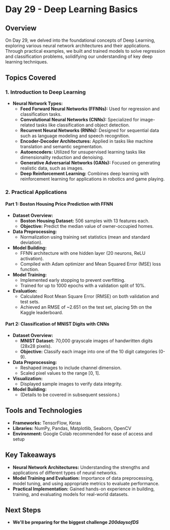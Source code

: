 # Day 29 - Deep Learning Basics

## Overview
On Day 29, we delved into the foundational concepts of Deep Learning, exploring various neural network architectures and their applications. Through practical examples, we built and trained models to solve regression and classification problems, solidifying our understanding of key deep learning techniques.

## Topics Covered

### 1. Introduction to Deep Learning
- **Neural Network Types:**
  - **Feed Forward Neural Networks (FFNNs):** Used for regression and classification tasks.
  - **Convolutional Neural Networks (CNNs):** Specialized for image-related tasks like classification and object detection.
  - **Recurrent Neural Networks (RNNs):** Designed for sequential data such as language modeling and speech recognition.
  - **Encoder-Decoder Architectures:** Applied in tasks like machine translation and semantic segmentation.
  - **Autoencoders:** Utilized for unsupervised learning tasks like dimensionality reduction and denoising.
  - **Generative Adversarial Networks (GANs):** Focused on generating realistic data, such as images.
  - **Deep Reinforcement Learning:** Combines deep learning with reinforcement learning for applications in robotics and game playing.

### 2. Practical Applications

#### Part 1: Boston Housing Price Prediction with FFNN
- **Dataset Overview:**
  - **Boston Housing Dataset:** 506 samples with 13 features each.
  - **Objective:** Predict the median value of owner-occupied homes.
- **Data Preprocessing:**
  - Normalization using training set statistics (mean and standard deviation).
- **Model Building:**
  - FFNN architecture with one hidden layer (20 neurons, ReLU activation).
  - Compiled with Adam optimizer and Mean Squared Error (MSE) loss function.
- **Model Training:**
  - Implemented early stopping to prevent overfitting.
  - Trained for up to 1000 epochs with a validation split of 10%.
- **Evaluation:**
  - Calculated Root Mean Square Error (RMSE) on both validation and test sets.
  - Achieved an RMSE of ~2.651 on the test set, placing 5th on the Kaggle leaderboard.

#### Part 2: Classification of MNIST Digits with CNNs
- **Dataset Overview:**
  - **MNIST Dataset:** 70,000 grayscale images of handwritten digits (28x28 pixels).
  - **Objective:** Classify each image into one of the 10 digit categories (0-9).
- **Data Preprocessing:**
  - Reshaped images to include channel dimension.
  - Scaled pixel values to the range [0, 1].
- **Visualization:**
  - Displayed sample images to verify data integrity.
- **Model Building:**
  - (Details to be covered in subsequent sessions.)

## Tools and Technologies
- **Frameworks:** TensorFlow, Keras
- **Libraries:** NumPy, Pandas, Matplotlib, Seaborn, OpenCV
- **Environment:** Google Colab recommended for ease of access and setup

## Key Takeaways
- **Neural Network Architectures:** Understanding the strengths and applications of different types of neural networks.
- **Model Training and Evaluation:** Importance of data preprocessing, model tuning, and using appropriate metrics to evaluate performance.
- **Practical Implementation:** Gained hands-on experience in building, training, and evaluating models for real-world datasets.

## Next Steps
- **We'll be preparing for the biggest challenge *200daysofDS***